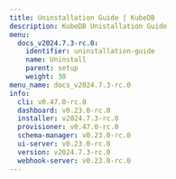 ```yaml
---
title: Uninstallation Guide | KubeDB
description: KubeDB Unistallation Guide
menu:
  docs_v2024.7.3-rc.0:
    identifier: uninstallation-guide
    name: Uninstall
    parent: setup
    weight: 30
menu_name: docs_v2024.7.3-rc.0
info:
  cli: v0.47.0-rc.0
  dashboard: v0.23.0-rc.0
  installer: v2024.7.3-rc.0
  provisioner: v0.47.0-rc.0
  schema-manager: v0.23.0-rc.0
  ui-server: v0.23.0-rc.0
  version: v2024.7.3-rc.0
  webhook-server: v0.23.0-rc.0
---
```


